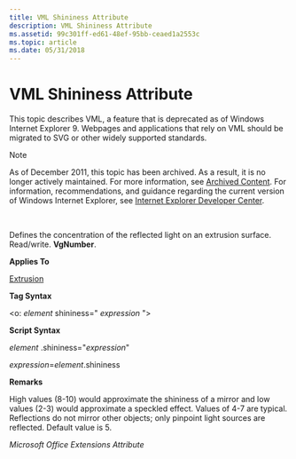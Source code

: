 ```yaml
---
title: VML Shininess Attribute
description: VML Shininess Attribute
ms.assetid: 99c301ff-ed61-48ef-95bb-ceaed1a2553c
ms.topic: article
ms.date: 05/31/2018
---
```


# VML Shininess Attribute

This topic describes VML, a feature that is deprecated as of Windows Internet Explorer 9. Webpages and applications that rely on VML should be migrated to SVG or other widely supported standards.

> [!Note]  
> As of December 2011, this topic has been archived. As a result, it is no longer actively maintained. For more information, see [Archived Content](https://docs.microsoft.com/previous-versions/windows/internet-explorer/ie-developer/). For information, recommendations, and guidance regarding the current version of Windows Internet Explorer, see [Internet Explorer Developer Center](https://go.microsoft.com/fwlink/p/?linkid=204313).

 

Defines the concentration of the reflected light on an extrusion surface. Read/write. **VgNumber**.

**Applies To**

[Extrusion](msdn-online-vml-extrusion-element.md)

**Tag Syntax**

<o: *element* shininess=" *expression* ">

**Script Syntax**

*element* .shininess="*expression*"

*expression*=*element*.shininess

**Remarks**

High values (8-10) would approximate the shininess of a mirror and low values (2-3) would approximate a speckled effect. Values of 4-7 are typical. Reflections do not mirror other objects; only pinpoint light sources are reflected. Default value is 5.

*Microsoft Office Extensions Attribute*

 

 




